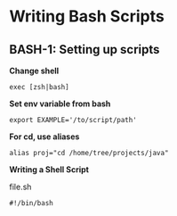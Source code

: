 # Writing Bash Scripts

## BASH-1: Setting up scripts

__Change shell__

`exec [zsh|bash]`

__Set env variable from bash__

```
export EXAMPLE='/to/script/path'
```

__For cd, use aliases__

`alias proj="cd /home/tree/projects/java"`

__Writing a Shell Script__

file.sh

```
#!/bin/bash

```
